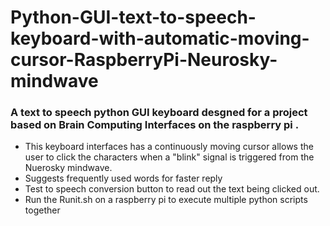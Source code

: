 # Python-GUI-text-to-speech-keyboard-with-automatic-moving-cursor-RaspberryPi-Neurosky-mindwave

### A text to speech python GUI keyboard desgned for a project based on Brain Computing Interfaces on the raspberry pi .
- This keyboard interfaces has a continuously moving cursor allows the user to click the characters when a "blink" signal is triggered from the Nuerosky mindwave. 
- Suggests frequently used words for faster reply 
- Test to speech conversion button to read out the text being clicked out.
- Run the Runit.sh on a raspberry pi to execute multiple python scripts together
